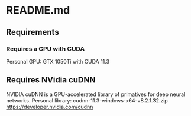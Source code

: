# README.md

## Requirements

### Requires a GPU with CUDA
Personal GPU: GTX 1050Ti with CUDA 11.3

## Requires NVidia cuDNN
NVIDIA cuDNN is a GPU-accelerated library of primatives for deep neural networks.
Personal library: cudnn-11.3-windows-x64-v8.2.1.32.zip 
https://developer.nvidia.com/cudnn